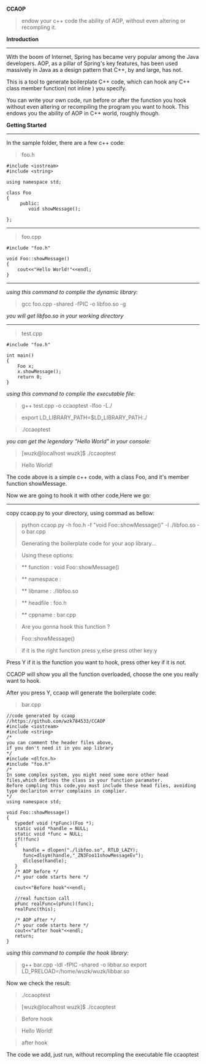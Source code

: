 ﻿﻿﻿﻿﻿﻿﻿﻿﻿﻿﻿﻿﻿﻿﻿﻿﻿**CCAOP**>endow your c++ code the ability of AOP, without even altering or recompling it.**Introduction**---With the boom of Internet, Spring has became very popular among the Java developers. AOP, as  a pillar of Spring's key features, has been used massively in Java as a design pattern that C++, by and large, has not.This is a tool to generate boilerplate C++ code﻿, which can hook any C++ class member function( not inline ) you specify.You can write your own code, run before or after the function you hook without even altering or recompiling the program you want to hook. This endows you the ability of AOP in C++ world, roughly though.**Getting Started**---In the sample folder, there are a few c++ code:> foo.h```#include <iostream>#include <string>using namespace std;class Foo {	 public:	 	void showMessage();};```---> foo.cpp```#include "foo.h"void Foo::showMessage(){	cout<<"Hello World!"<<endl;}```---_using this command to complie the dynamic library:_> gcc foo.cpp -shared -fPIC -o libfoo.so -g   _you will get libfoo.so in your working directory_---> test.cpp```#include "foo.h"int main(){	Foo x;	x.showMessage();	return 0;}```_using this command to complie the executable file:_>  g++ test.cpp -o ccaoptest -lfoo -L./> export LD_LIBRARY_PATH=$LD_LIBRARY_PATH:./> ./ccaoptest_you can get the legendary "Hello World" in your console:_> [wuzk@localhost wuzk]$ ./ccaoptest> Hello World!The code above is a simple c++ code, with a class Foo, and it's member function showMessage.Now we are going to hook it with other code,Here we go:---copy ccaop.py to your directory, using commad as bellow: > python ccaop.py -h foo.h -f "void Foo::showMessage()" -l ./libfoo.so -o bar.cpp> > Generating the boilerplate code for your aop library...> Using these options:> ** function     : void Foo::showMessage()> ** namespace    :  > ** libname      : ./libfoo.so> ** headfile     : foo.h> ** cppname      : bar.cpp> Are you gonna hook this function ?> Foo::showMessage()> if it is the right function press y,else press other key:yPress Y if it is  the function you want to hook, press other key if it is not.CCAOP will show you all the function overloaded, choose the one you really want to hook.After you press Y, ccaop will generate the boilerplate code:> bar.cpp```//code generated by ccaop//https://github.com/wzk784533/CCAOP#include <iostream>#include <string>/*you can comment the header files above,if you don't need it in you aop library*/#include <dlfcn.h>#include "foo.h"/*In some complex system, you might need some more other head files,which defines the class in your function paramater.Before compling this code,you must include these head files, avoiding type declariton error complains in complier.*/using namespace std;void Foo::showMessage(){   typedef void (*pFunc)(Foo *);   static void *handle = NULL;   static void *func = NULL;   if(!func)   {      handle = dlopen("./libfoo.so", RTLD_LAZY);      func=dlsym(handle,"_ZN3Foo11showMessageEv");      dlclose(handle);   }   /* AOP before */   /* your code starts here */   cout<<"Before hook"<<endl;			   //real function call   pFunc realFunc=(pFunc)(func);   realFunc(this);		   /* AOP after */   /* your code starts here */    cout<<"after hook"<<endl;   return;}```_using this command to complie the  hook library:_> g++ bar.cpp -ldl -fPIC -shared -o libbar.so> export LD_PRELOAD=/home/wuzk/wuzk/libbar.soNow we check the result:> ./ccaoptest> [wuzk@localhost wuzk]$ ./ccaoptest> Before hook> Hello World!> after hookThe code we add, just run, without recompling the executable file ccaoptest